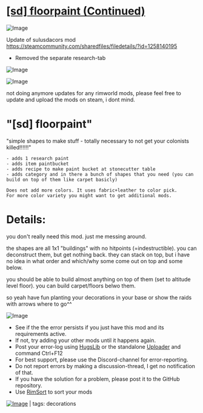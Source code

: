 # [[sd] floorpaint (Continued)](https://steamcommunity.com/sharedfiles/filedetails/?id=2361392101)

![Image](https://i.imgur.com/buuPQel.png)

Update of sulusdacors mod
https://steamcommunity.com/sharedfiles/filedetails/?id=1258140195

- Removed the separate research-tab

![Image](https://i.imgur.com/pufA0kM.png)
	
![Image](https://i.imgur.com/Z4GOv8H.png)

not doing anymore updates for any rimworld mods, please feel free to update and upload the mods on steam, i dont mind.
# "[sd] floorpaint"


"simple shapes to make stuff - totally necessary to not get your colonists killed!!!!!!"
	
	- adds 1 research paint
	- adds item paintbucket
	- adds recipe to make paint bucket at stonecutter table
	- adds category and in there a bunch of shapes that you need (you can build on top of them like carpet basicly)
	
	Does not add more colors. It uses fabric+leather to color pick.
	For more color variety you might want to get additional mods. 
	

# Details:


you don't really need this mod. just me messing around.


the shapes are all 1x1 "buildings" with no hitpoints (=indestructible). you can deconstruct them, but get nothing back. they can stack on top, but i have no idea in what order and which/why some come out on top and some below.

you should be able to build almost anything on top of them (set to altitude level floor). you can build carpet/floors belwo them.

so yeah have fun planting your decorations in your base or show the raids with arrows where to go^^

![Image](https://i.imgur.com/PwoNOj4.png)



-  See if the the error persists if you just have this mod and its requirements active.
-  If not, try adding your other mods until it happens again.
-  Post your error-log using [HugsLib](https://steamcommunity.com/workshop/filedetails/?id=818773962) or the standalone [Uploader](https://steamcommunity.com/sharedfiles/filedetails/?id=2873415404) and command Ctrl+F12
-  For best support, please use the Discord-channel for error-reporting.
-  Do not report errors by making a discussion-thread, I get no notification of that.
-  If you have the solution for a problem, please post it to the GitHub repository.
-  Use [RimSort](https://github.com/RimSort/RimSort/releases/latest) to sort your mods

 

[![Image](https://img.shields.io/github/v/release/emipa606/SdFloorpaint?label=latest%20version&style=plastic&color=9f1111&labelColor=black)](https://steamcommunity.com/sharedfiles/filedetails/changelog/2361392101) | tags:  decorations
